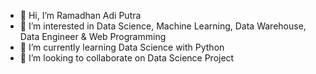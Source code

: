 - 👋 Hi, I’m Ramadhan Adi Putra
- 👀 I’m interested in Data Science, Machine Learning, Data Warehouse, Data Engineer & Web Programming
- 🌱 I’m currently learning Data Science with Python
- 💞️ I’m looking to collaborate on Data Science Project

<!---
- 📫 How to reach me ...

angkasatech/angkasatech is a ✨ special ✨ repository because its `README.md` (this file) appears on your GitHub profile.
You can click the Preview link to take a look at your changes.
--->
